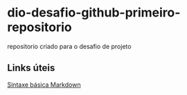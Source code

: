 # dio-desafio-github-primeiro-repositorio
repositorio criado para o desafio de projeto

## Links úteis
[Sintaxe básica Markdown](https://www.markdownguide.org/getting-started/)
